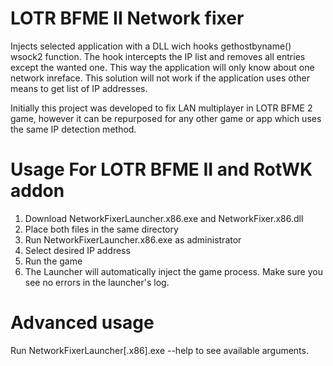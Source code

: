# LOTR BFME II Network fixer

Injects selected application with a DLL wich hooks gethostbyname() wsock2 function. The hook intercepts the IP list and removes all entries except the wanted one.
This way the application will only know about one network inreface. This solution will not work if the application uses other means to get list of IP addresses.

Initially this project was developed to fix LAN multiplayer in LOTR BFME 2 game, however it can be repurposed for any other game or app which uses the same IP detection method.

# Usage For LOTR BFME II and RotWK addon

1. Download NetworkFixerLauncher.x86.exe and NetworkFixer.x86.dll
2. Place both files in the same directory
3. Run NetworkFixerLauncher.x86.exe as administrator
4. Select desired IP address
5. Run the game
6. The Launcher will automatically inject the game process. Make sure you see no errors in the launcher's log.

# Advanced usage

Run NetworkFixerLauncher[.x86].exe --help to see available arguments.
   
